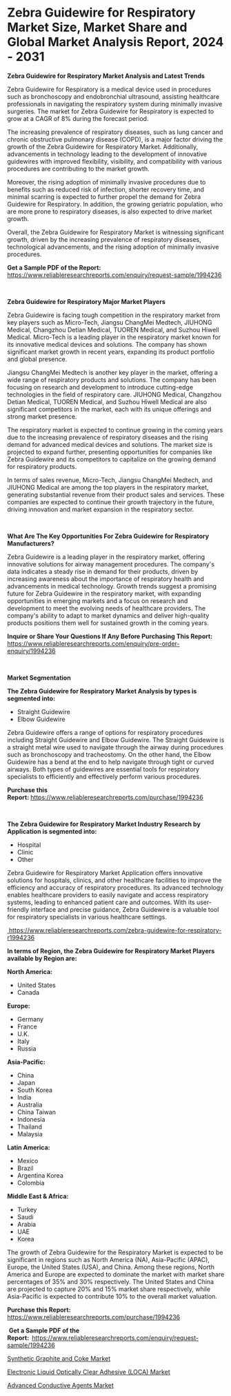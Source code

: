 <p><h1>Zebra Guidewire for Respiratory Market Size, Market Share and Global Market Analysis Report, 2024 - 2031</h1></p><p><strong>Zebra Guidewire for Respiratory Market Analysis and Latest Trends</strong></p>
<p><p>Zebra Guidewire for Respiratory is a medical device used in procedures such as bronchoscopy and endobronchial ultrasound, assisting healthcare professionals in navigating the respiratory system during minimally invasive surgeries. The market for Zebra Guidewire for Respiratory is expected to grow at a CAGR of 8% during the forecast period. </p><p>The increasing prevalence of respiratory diseases, such as lung cancer and chronic obstructive pulmonary disease (COPD), is a major factor driving the growth of the Zebra Guidewire for Respiratory Market. Additionally, advancements in technology leading to the development of innovative guidewires with improved flexibility, visibility, and compatibility with various procedures are contributing to the market growth.</p><p>Moreover, the rising adoption of minimally invasive procedures due to benefits such as reduced risk of infection, shorter recovery time, and minimal scarring is expected to further propel the demand for Zebra Guidewire for Respiratory. In addition, the growing geriatric population, who are more prone to respiratory diseases, is also expected to drive market growth.</p><p>Overall, the Zebra Guidewire for Respiratory Market is witnessing significant growth, driven by the increasing prevalence of respiratory diseases, technological advancements, and the rising adoption of minimally invasive procedures.</p></p>
<p><strong>Get a Sample PDF of the Report:&nbsp;</strong> <a href="https://www.reliableresearchreports.com/enquiry/request-sample/1994236">https://www.reliableresearchreports.com/enquiry/request-sample/1994236</a></p>
<p>&nbsp;</p>
<p><strong>Zebra Guidewire for Respiratory Major Market Players</strong></p>
<p><p>Zebra Guidewire is facing tough competition in the respiratory market from key players such as Micro-Tech, Jiangsu ChangMei Medtech, JIUHONG Medical, Changzhou Detian Medical, TUOREN Medical, and Suzhou Hiwell Medical. Micro-Tech is a leading player in the respiratory market known for its innovative medical devices and solutions. The company has shown significant market growth in recent years, expanding its product portfolio and global presence.</p><p>Jiangsu ChangMei Medtech is another key player in the market, offering a wide range of respiratory products and solutions. The company has been focusing on research and development to introduce cutting-edge technologies in the field of respiratory care. JIUHONG Medical, Changzhou Detian Medical, TUOREN Medical, and Suzhou Hiwell Medical are also significant competitors in the market, each with its unique offerings and strong market presence.</p><p>The respiratory market is expected to continue growing in the coming years due to the increasing prevalence of respiratory diseases and the rising demand for advanced medical devices and solutions. The market size is projected to expand further, presenting opportunities for companies like Zebra Guidewire and its competitors to capitalize on the growing demand for respiratory products.</p><p>In terms of sales revenue, Micro-Tech, Jiangsu ChangMei Medtech, and JIUHONG Medical are among the top players in the respiratory market, generating substantial revenue from their product sales and services. These companies are expected to continue their growth trajectory in the future, driving innovation and market expansion in the respiratory sector.</p></p>
<p>&nbsp;</p>
<p><strong>What Are The Key Opportunities For Zebra Guidewire for Respiratory Manufacturers?</strong></p>
<p><p>Zebra Guidewire is a leading player in the respiratory market, offering innovative solutions for airway management procedures. The company's data indicates a steady rise in demand for their products, driven by increasing awareness about the importance of respiratory health and advancements in medical technology. Growth trends suggest a promising future for Zebra Guidewire in the respiratory market, with expanding opportunities in emerging markets and a focus on research and development to meet the evolving needs of healthcare providers. The company's ability to adapt to market dynamics and deliver high-quality products positions them well for sustained growth in the coming years.</p></p>
<p><strong>Inquire or Share Your Questions If Any Before Purchasing This Report:</strong> <a href="https://www.reliableresearchreports.com/enquiry/pre-order-enquiry/1994236">https://www.reliableresearchreports.com/enquiry/pre-order-enquiry/1994236</a></p>
<p>&nbsp;</p>
<p><strong>Market Segmentation</strong></p>
<p><strong>The Zebra Guidewire for Respiratory Market Analysis by types is segmented into:</strong></p>
<p><ul><li>Straight Guidewire</li><li>Elbow Guidewire</li></ul></p>
<p><p>Zebra Guidewire offers a range of options for respiratory procedures including Straight Guidewire and Elbow Guidewire. The Straight Guidewire is a straight metal wire used to navigate through the airway during procedures such as bronchoscopy and tracheostomy. On the other hand, the Elbow Guidewire has a bend at the end to help navigate through tight or curved airways. Both types of guidewires are essential tools for respiratory specialists to efficiently and effectively perform various procedures.</p></p>
<p><strong>Purchase this Report:&nbsp;</strong><a href="https://www.reliableresearchreports.com/purchase/1994236">https://www.reliableresearchreports.com/purchase/1994236</a></p>
<p>&nbsp;</p>
<p><strong>The Zebra Guidewire for Respiratory Market Industry Research by Application is segmented into:</strong></p>
<p><ul><li>Hospital</li><li>Clinic</li><li>Other</li></ul></p>
<p><p>Zebra Guidewire for Respiratory Market Application offers innovative solutions for hospitals, clinics, and other healthcare facilities to improve the efficiency and accuracy of respiratory procedures. Its advanced technology enables healthcare providers to easily navigate and access respiratory systems, leading to enhanced patient care and outcomes. With its user-friendly interface and precise guidance, Zebra Guidewire is a valuable tool for respiratory specialists in various healthcare settings.</p></p>
<p><a href="https://www.reliableresearchreports.com/zebra-guidewire-for-respiratory-r1994236">&nbsp;https://www.reliableresearchreports.com/zebra-guidewire-for-respiratory-r1994236</a></p>
<p><strong>In terms of Region, the Zebra Guidewire for Respiratory Market Players available by Region are:</strong></p>
<p>
    <p> <strong> North America: </strong>
        <ul>
            <li>United States</li>
            <li>Canada</li>
        </ul>
        </p> 
    <p> <strong> Europe: </strong>
        <ul>
            <li>Germany</li>
            <li>France</li>
            <li>U.K.</li>
            <li>Italy</li>
            <li>Russia</li>
        </ul>
        </p> 
    <p> <strong> Asia-Pacific: </strong>
        <ul>
            <li>China</li>
            <li>Japan</li>
            <li>South Korea</li>
            <li>India</li>
            <li>Australia</li>
            <li>China Taiwan</li>
            <li>Indonesia</li>
            <li>Thailand</li>
            <li>Malaysia</li>
        </ul>
        </p> 
    <p> <strong> Latin America: </strong>
        <ul>
            <li>Mexico</li>
            <li>Brazil</li>
            <li>Argentina Korea</li>
            <li>Colombia</li>
        </ul>
        </p> 
    <p> <strong> Middle East & Africa: </strong>
        <ul>
            <li>Turkey</li>
            <li>Saudi</li>
            <li>Arabia</li>
            <li>UAE</li>
            <li>Korea</li>
        </ul>
    </p>
    </p>
<p><p>The growth of Zebra Guidewire for the Respiratory Market is expected to be significant in regions such as North America (NA), Asia-Pacific (APAC), Europe, the United States (USA), and China. Among these regions, North America and Europe are expected to dominate the market with market share percentages of 35% and 30% respectively. The United States and China are projected to capture 20% and 15% market share respectively, while Asia-Pacific is expected to contribute 10% to the overall market valuation.</p></p>
<p><strong>Purchase this Report: </strong><a href="https://www.reliableresearchreports.com/purchase/1994236">https://www.reliableresearchreports.com/purchase/1994236</a></p>
<p>&nbsp;<strong>Get a Sample PDF of the Report:&nbsp;&nbsp;</strong><a href="https://www.reliableresearchreports.com/enquiry/request-sample/1994236">https://www.reliableresearchreports.com/enquiry/request-sample/1994236</a></p>
<p><strong></strong></p>
<p><p><a href="https://carnation-joke-41f.notion.site/Synthetic-Graphite-and-Coke-Market-Competitive-Analysis-Market-Trends-and-Forecast-to-2031-d87e977266b64262a5f10a4886419393">Synthetic Graphite and Coke Market</a></p><p><a href="https://extreme-scabiosa-c81.notion.site/Decoding-Electronic-Liquid-Optically-Clear-Adhesive-LOCA-Market-Metrics-Market-Share-Trends-and-246e09da0f10467c8af109034688a17a">Electronic Liquid Optically Clear Adhesive (LOCA) Market</a></p><p><a href="https://issuu.com/reportprime-2/docs/advanced-conductive-agents-market-size-2030.pptx">Advanced Conductive Agents Market</a></p></p>